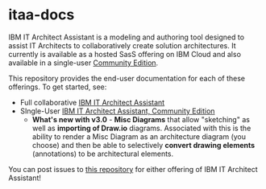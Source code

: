 # itaa-docs
IBM IT Architect Assistant is a modeling and authoring tool designed to assist IT Architects to collaboratively create solution architectures. It currently is available as a hosted SasS offering on IBM Cloud and also available in a single-user [Community Edition](https://www.ibm.com/cloud/architecture/architectures/edit/architect-assistant).



This repository provides the end-user documentation for each of these offerings.  To get started, see:

- Full collaborative [IBM IT Architect Assistant](./enterprise/Overview-ITAA)
- SIngle-User [IBM IT Architect Assistant, Community Edition](./community-edition/Overview-ITAA-CE) 
  - **What's new with v3.0** - **Misc Diagrams** that allow "sketching" as well as **importing of Draw.io** diagrams.  Associated with this is the ability to render a Misc Diagram as an architecture diagram (you choose) and then be able to selectively **convert drawing elements** (annotations) to be architectural elements.



You can post issues to [this repository](https://github.com/IBM/itaa-docs/issues) for either offering of IBM IT Architect Assistant!

